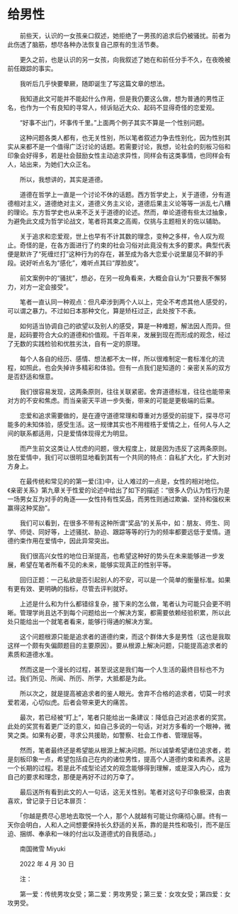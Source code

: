 # 给男性

　　前些天，认识的一女孩亲口叙述，她拒绝了一男孩的追求后仍被骚扰。前者为此伤透了脑筋，想尽各种办法恢复自己原有的生活节奏。

　　更久之前，也是认识的另一女孩，向我叙述了她在和前任分手不久，在夜晚被前任跟踪的事实。

　　我听后几乎快要晕厥，随即诞生了写这篇文章的想法。

　　我知道此文可能并不能起什么作用，但是我仍要这么做，想为普通的男性正名，也作为一个有良知的寻常人，倾诉贴近大众、起码不显得奇怪的恋爱观。


　　“好事不出门，坏事传千里。”上面两个例子其实不算是一个性别问题。

　　这种问题各类人都有，也无关性别，所以笔者叙述力争去性别化，因为性别其实从来都不是一个值得广泛讨论的话题。若需要讨论，我想，论社会的刻板习俗和印象会好得多，若是社会鼓励女性主动追求异性，同样会有这类事情，也同样会有人，站出来，为她们大众正名。


　　所以，我想讲的，其实是道德。

　　道德在哲学上一直是一个讨论不休的话题。西方哲学史上，关于道德，分有道德相对主义，道德绝对主义，道德义务主义论，道德后果主义论等等一派乱七八糟的理论。东方哲学史也从来不乏关于道德的论述。然而，单论道德有些太过抽象，为避免此文成为哲学论战文，笔者将其束之高阁，仅挑与主题相关的佐以辅助。

　　关于追求和恋爱观，世上也早有不计其数的理念，变种之多样，令人叹为观止。奇怪的是，在各方面进行了约束的社会习俗对此竟没有太多的要求。典型代表便是默许了“死缠烂打”这种行为的存在，甚至成为各大恋爱小说里屡见不鲜的手段。说好听点名为“感化”，难听点其曰“厚脸皮”。

　　前文案例中的“骚扰”，想必，在另一视角看来，大概会自认为“只要我不懈努力，对方一定会接受”。

　　笔者一直认同一种观点：但凡牵涉到两个人以上，完全不考虑其他人感受的，可以谓之暴力。不过如日本那种文化，算是矫枉过正，此处按下不表。


　　如何适当协调自己的欲望以及别人的感受，算是一种难题，解法因人而异。但是，起码要符合大众的道德和价值观。千百年来，发展到现在而形成的观念，经过了无数的实践检验和优胜劣汰，自有一定的原理。

　　每个人各自的经历、感情、想法都不太一样，所以很难制定一套标准化的流程，如照此，也会失掉许多精彩和体验。但有一点我们是知道的：亲密关系的双方是否舒适和惬意。

　　我们很容易发现，这两条原则，往往关联紧密。舍弃道德标准，往往也能带来对方的不安和焦虑。而当亲密天平进一步失衡，带来的可能是更极端的后果。

　　恋爱和追求需要做的，是在遵守道德常理和尊重对方感受的前提下，探寻尽可能多的未知体验，感受生活。这一规律其实也不用桎梏于爱情之上，任何人与人之间的联系都适用，只是爱情体现得尤为明显。

　　而产生前文这类让人忧虑的问题，很大程度上，就是因为违反了这两条原则。放在爱情中，我们可以很明显地看到其有一个共同的特点：自私扩大化，扩大到对方身上。

　　在最传统和常见的的第一爱(注)中，让人难过的一点是，女性的相对地位。《亲密关系》第九章关于性爱的论述中给出了如下的描述：“很多人仍认为性行为是一场男女互为对手的角逐——女性持有性奖品，而男性则通过欺骗、坚持和强权来赢得这种奖励”。

　　我们可以看到，在很多不带有这种所谓“奖品”的关系中，如：朋友、师生、同学、师徒、同好等，上述骚扰、胁迫、跟踪等等的行为的频率都要远低于爱情。道德约束作用在爱情中，因此异常突出。

　　我们很高兴女性的地位日渐提高，也希望这种好的势头在未来能够进一步发展，希望在笔者所看不见的未来，能够实现真正的性别平等。

　　回归正题：一己私欲是否引起别人的不安，可以是一个简单的衡量标准。如果有更有效、更明确的指标，尽管去评判就好。


　　上述是什么和为什么都错综复杂，接下来的怎么做，笔者认为可能只会更不明晰。管理学尚且达不到每个问题给出一个解决方案，都需要依赖经验积累，所以此处只能给出一个就笔者看来，能够行得通的解决方案。

　　这个问题根源只能是追求者的道德约束，而这个群体大多是男性（这也是我取这样一个颇有失偏颇题目的主要原因）。要从根源上解决问题，只能提高追求者的素质和道德水准。

　　然而这是一个漫长的过程，甚至说这是我们每一个人生活的最终目标也不为过。我们所见、所闻、所历、所学，大抵都是为此。

　　所以次之，就是提高被追求者的鉴人眼光。舍弃不合格的追求者，切莫一时求爱若渴，心切似虎。后者会带来更大的痛苦。

　　最次，若已经被“盯上”，笔者只能给出一条建议：降低自己对追求者的奖赏。此处的奖赏有着更广泛的意义，如自己多说的一句话，对对方多看的一个眼神，微笑之类。如果有必要，寻求公共援助，如警察、社会工作者、管理层等。


　　然而，笔者最终还是希望能从根源上解决问题。所以诚挚希望诸位追求者，若是刻板印象一点，希望包括自己在内的诸位男性，提高个人道德约束和素养。这是一个长期的过程。若是此不成型论述文的观念能够得到理解，或是深入内心，成为自己的要求和理念，那便是再好不过的万幸了。

　　最后送所有看到此文的人一句话，这无关性别。笔者对这句子印象极深，由衷喜欢，曾记录于日记本扉页：

　　「你越是费尽心思地去取悦一个人，那个人就越有可能让你痛彻心扉。终有一天你会明白，人和人之间想要保持长久舒适的关系，靠的是共性和吸引，而不是压迫、捆绑、奉承和一味的付出以及道德式的自我感动。」


　　南国微雪 Miyuki

　　2022 年 4 月 30 日


　　注：

　　第一爱：传统男攻女受；第二爱：男攻男受；第三爱：女攻女受；第四爱：女攻男受。

